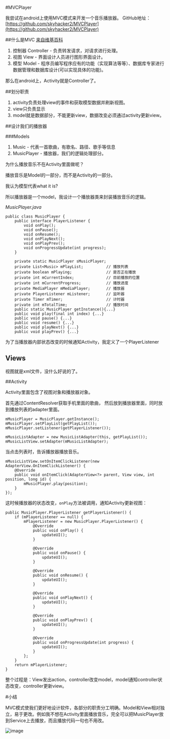 #MVCPlayer

我尝试在android上使用MVC模式来开发一个音乐播放器。
GitHub地址：[https://github.com/skyhacker2/MVCPlayer](https://github.com/skyhacker2/MVCPlayer)

##什么是MVC
[来自维基百科](http://zh.wikipedia.org/zh/MVC)

1. 控制器 Controller - 负责转发请求，对请求进行处理。
2. 视图 View - 界面设计人员进行图形界面设计。
3. 模型 Model - 程序员编写程序应有的功能（实现算法等等）、数据库专家进行数据管理和数据库设计(可以实现具体的功能)。

那么在android上，Activity就是Controller了。

##划分职责
1. activity负责处理view的事件和获取模型数据并刷新视图。
2. view只负责显示
3. model就是数据部分，不能更新view，数据改变必须通过activity更新view。

##设计我们的播放器

###Models

1. Music - 代表一首歌曲，有歌名、路径、歌手等信息
2. MusicPlayer - 播放器，我们的逻辑处理部分。

为什么播放音乐不在Activity里面做呢？

播放音乐是Model的一部分，而不是Activity的一部分。

我认为模型代表what it is?

所以播放器是一个model，我设计一个播放器类来封装播放音乐的逻辑。

*MusicPlayer.java*

```
public class MusicPlayer {
    public interface PlayerListener {
        void onPlay();
        void onPause();
        void onResume();
        void onPlayNext();
        void onPlayPrev();
        void onProgressUpdate(int progress);
    }

    private static MusicPlayer sMusicPlayer;
    private List<Music> mPlayList;          // 播放列表
    private boolean mPlaying;               // 是否正在播放
    private int mCurrentIndex;              // 目前播放的位置
    private int mCurrentProgress;           // 播放进度
    private MediaPlayer mMediaPlayer;       // 播放器
    private PlayerListener mListener;       // 监听器
    private Timer mTimer;                   // 计时器
    private int mTotalTime;                 // 播放时间
    public static MusicPlayer getInstance(){...}
    public void play(final int index) {...}
    public void pause() {...}
    public void resume() {...}
    public void playNext() {...}
    public void playPrev() {...}
```

为了当播放器内部状态改变的时候通知Activity，我定义了一个PlayerListener

## Views
视图就是xml文件，没什么好说的了。

##Activity

Activity里面包含了视图对象和播放器对象。

首先通过ContentResolver获取手机里面的歌曲，
然后放到播放器里面，同时放到播放列表的adapter里面。

```
mMusicPlayer = MusicPlayer.getInstance();
mMusicPlayer.setPlayList(getPlayList());
mMusicPlayer.setListener(getPlayerListener());

mMusicListAdapter = new MusicListAdapter(this, getPlayList());
mMusicListView.setAdapter(mMusicListAdapter);
```

当点击列表时，告诉播放器播放音乐。

```
mMusicListView.setOnItemClickListener(new AdapterView.OnItemClickListener() {
    @Override
    public void onItemClick(AdapterView<?> parent, View view, int position, long id) {
        mMusicPlayer.play(position);
    }
});
```

这时候播放器的状态改变，`onPlay`方法被调用，通知Activity更新视图：

```
public MusicPlayer.PlayerListener getPlayerListener() {
    if (mPlayerListener == null) {
        mPlayerListener = new MusicPlayer.PlayerListener() {
            @Override
            public void onPlay() {
                updateUI();
            }

            @Override
            public void onPause() {
                updateUI();
            }

            @Override
            public void onResume() {
                updateUI();
            }

            @Override
            public void onPlayNext() {
                updateUI();
            }

            @Override
            public void onPlayPrev() {
                updateUI();
            }

            @Override
            public void onProgressUpdate(int progress) {
                updateUI();
            }
        };
    }
    return mPlayerListener;
}
```

整个过程是：View发出action，controller改变model，model通知controller状态改变，controller更新view。

#小结

MVC模式使我们更好地设计软件，各部分的职责分工明确。Model和View相对独立，易于更改。例如我不想在Activity里面播放音乐，完全可以把MusicPlayer放到Service上去播放，而且播放代码一句也不用改。

![image](https://raw.githubusercontent.com/skyhacker2/MVCPlayer/master/images/Screenshot_2015-05-16-00-26-25.png)
